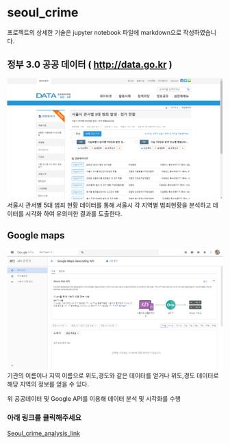 # seoul_crime
프로젝트의 상세한 기술은 jupyter notebook 파일에 markdown으로 작성하였습니다.

## 정부 3.0 공공 데이터 ( http://data.go.kr )
![img](img/img1.png)
서울시 관서별 5대 범죄 현황 데이터를 통해 서울시 각 지역별 범죄현황을 분석하고 데이터를 시각화 하여 유의미한 결과를 도출한다.

## Google maps
![img](img/img2.png)
기관의 이름이나 지역 이름으로 위도,경도와 같은 데이터를 얻거나 위도,경도 데이터로 해당 지역의 정보를 얻을 수 있다.

위 공공데이터 및 Google API를 이용해 데이터 분석 및 시각화를 수행

### 아래 링크를 클릭해주세요
[Seoul_crime_analysis_link](https://github.com/HyunSu-Jin/seoul_crime/blob/master/seoul_crime.ipynb)
